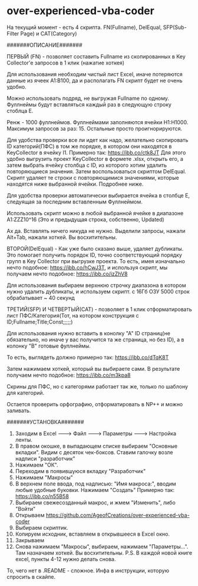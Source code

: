 # over-experienced-vba-coder
На текущий момент - есть 4 скрипта. FN(Fullname), DelEqual, SFP(Sub-Filter Page) и CAT(Category)


#######ОПИСАНИЕ#######


ПЕРВЫЙ (FN) - позволяет составить Fullname из скопированных в Key Collector'e запросов в 1 клик (нажатие хоткея)

  Для использования необходим чистый лист Excel, иначе потеряются данные из ячеек A1:B100, да и располагать FN скрипт будет не очень удобно.
  
  Можно использовать подряд, не выгружая Fullname по одному. Фуллнеймы будут вставляться каждый раз в следующую строку стоблца E.
  
  Ренж - 1000 фуллнеймов. Фуллнеймами заполняются ячейки H1:H1000. Максимум запросов за раз: 15. Остальные просто проигнорируются.
  
  Для удобства проверки все ли идет как надо, желательно скопировать ID категорий(ПФС) в том же порядке, 
      в котором они находятся в KeyCollector в ячейку I1. Примерно так: https://ibb.co/ctk8JT
         Для этого удобно выгрузить проект KeyCollector в формете .xlsx, открыть его, а затем выбрать ячейку столбца c ID, из которого хотим удалить повторяющиеся значения. Затем воспользоваться скриптом DelEqual. Скрипт удаляет те строки с повторяющимися значениями, которые находятся ниже выбранной ячейки. Подробнее ниже.
      
  Для удобства проверки автоматически выбирается ячейка в столбце Е, следуящая за последним вставленным Фуллнеймом.
  
  Использовать скрипт можно в любой выбранной ячейке в диапазоне A1:ZZZ10^16 (Это и предыдущая строка, собственно, Updated)
  
  Ах да. Вставлять ничего никуда не нужно. Выделили запросы, нажали Alt+Tab, нажали хоткей. Вы восхитительны.


ВТОРОЙ(DelEqual) - Как уже было сказано выше, удаляет дубликаты. Это помогает получить порядок ID, точно соответствующий порядку групп в Key Collector при выгрузке проекта. То есть, имея изначально нечто подобное: https://ibb.co/hCwJ3T, и используя скрипт, мы получаем нечто подобное: https://ibb.co/izZhV8

   Для использования выбираем верхнюю строчку диапазона в котором нужно удалить дубликаты, и используем скрипт. с 16Гб ОЗУ 5000 строк обрабатывает ~ 40 секунд

  
ТРЕТИЙ(SFP) И ЧЕТВЕРТЫЙ(CAT) - позволяет в 1 клик отформатировать лист ПФС/Категория(Тот, на котором конструкция с ID;Fullname;Title;Const;;;;;)

  Для использования нужно вставить в конолку "А" ID страниц(не обязательно, но иначе у вас получится та же страница, но без ID), 
      а в колонку "B" готовые фуллнеймы.
      
  То есть, выглядеть должно примерно так: https://ibb.co/dTqK8T
  
  Затем нажимаем хоткей, который вы выбираете сами. В результате получаем нечто подобное: https://ibb.co/m3kpa8
  
  Скрины для ПФС, но с категорями работает так же, только по шаблону для категорий.
  
  Остается проверить орфографию, отформатировать в NP++ и можно заливать.
  
#######УСТАНОВКА#######
1. Заходим в Excel ---> Файл ---> Параметры ---> Настройка ленты.
2. В правом окошке, в выпадающем списке выбираем "Основные вкладки". Видим с десяток чек-боксов. Ставим галочку возле надписи "разработчик"
3. Нажимаем "ОК".
4. Переходим в появившуюся вкладку "Разработчик"
5. Нажимаем "Макросы"
6. В верхнем поле ввода, под надписью: "Имя макроса:", вводим любые удобные буковки. Нажимаем "Создать" Примерно так: https://ibb.co/n55B58
7. Выбираем свежесозданный макрос, и жмем "Изменить", либо "Войти"
8. Открываем https://github.com/AgeofCreations/over-experienced-vba-coder
9. Выбираем скриптик.
10. Копируем исходник, вставляем в открывшееся в Excel окно.
11. Закрываем
12. Снова нажимаем "Макросы", выбираем, нажимаем "Параметры...". Там назначаем хоткей. Вы восхитительны.
  P.S. В каждой новой книге excel, пункты 4-12 нужно делать снова.



То, чего нет в .README - сложное. Инфа в инструкции, которую спросить в скайпе. 
